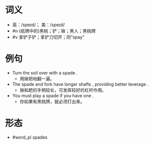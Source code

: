 # 词义
- 英：/speɪd/； 美：/speɪd/
- #n (纸牌中的)黑桃；铲；锹；黑人；黑桃牌
- #v 拿铲子铲；拿铲刀切开；同“spay”
# 例句
- Turn the soil over with a spade .
	- 用锹把地翻一遍。
- The spade and fork have longer shafts , providing better leverage .
	- 锹和耙的手柄较长，可发挥较好的杠杆作用。
- You must play a spade if you have one .
	- 你如果有黑桃牌，就必须打出来。
# 形态
- #word_pl spades
